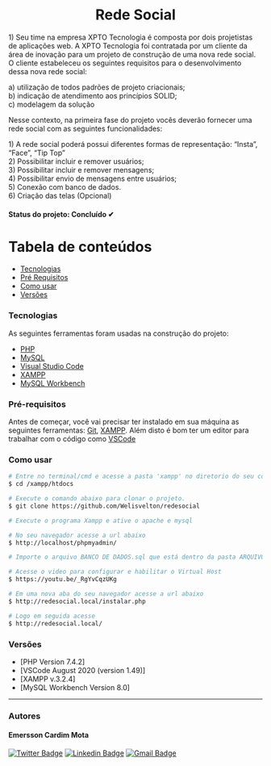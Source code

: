 <h1 align="center">
    Rede Social
</h1>

<p>1) Seu time na empresa XPTO Tecnologia é composta por dois projetistas de
aplicações web. A XPTO Tecnologia foi contratada por um cliente da área de
inovação para um projeto de construção de uma nova rede social. O cliente
estabeleceu os seguintes requisitos para o desenvolvimento dessa nova rede social:
</p>
a) utilização de todos padrões de projeto criacionais; </br>
b) indicação de atendimento aos princípios SOLID; </br>
c) modelagem da solução </br>

<p align="left">
Nesse contexto, na primeira fase do projeto vocês deverão fornecer uma rede social
com as seguintes funcionalidades:
</p>
1) A rede social poderá possui diferentes formas de representação: “Insta”, “Face”, “Tip Top” </br>
2) Possibilitar incluir e remover usuários; </br>
3) Possibilitar incluir e remover mensagens; </br>
4) Possibilitar envio de mensagens entre usuários; </br>
5) Conexão com banco de dados. </br>
6) Criação das telas (Opcional) </br>

<h4> Status do projeto: Concluído ✔ </h4>

# Tabela de conteúdos

<!--ts-->

- [Tecnologias](#tecnologias)
- [Pré Requisitos](#pré-requisitos)
- [Como usar](#como-usar)
- [Versões](#versões)
<!--te-->

### Tecnologias

As seguintes ferramentas foram usadas na construção do projeto:

- [PHP](https://www.php.net/)
- [MySQL](https://www.mysql.com/)
- [Visual Studio Code](https://code.visualstudio.com/)
- [XAMPP](https://www.apachefriends.org/pt_br/index.html)
- [MySQL Workbench](https://www.mysql.com/products/workbench/)

### Pré-requisitos

Antes de começar, você vai precisar ter instalado em sua máquina as seguintes ferramentas:
[Git](https://git-scm.com), [XAMPP](https://www.apachefriends.org/pt_br/index.html).
Além disto é bom ter um editor para trabalhar com o código como [VSCode](https://code.visualstudio.com/)

### Como usar

```bash
# Entre no terminal/cmd e acesse a pasta 'xampp' no diretorio do seu computador, logo após a pasta 'htdocs'
$ cd /xampp/htdocs

# Execute o comando abaixo para clonar o projeto.
$ git clone https://github.com/Welisvelton/redesocial

# Execute o programa Xampp e ative o apache e mysql

# No seu navegador acesse a url abaixo
$ http://localhost/phpmyadmin/

# Importe o arquivo BANCO DE DADOS.sql que está dentro da pasta ARQUIVOS DE PROJETO e clique em executar

# Acesse o video para configurar e habilitar o Virtual Host
$ https://youtu.be/_RgYvCqzUKg

# Em uma nova aba do seu navegador acesse a url abaixo
$ http://redesocial.local/instalar.php

# Logo em seguida acesse
$ http://redesocial.local/
```

### Versões

- [PHP Version 7.4.2]
- [VSCode August 2020 (version 1.49)]
- [XAMPP v.3.2.4]
- [MySQL Workbench Version 8.0]

---

### Autores

<h4>Emersson Cardim Mota</h4>

[![Twitter Badge](https://img.shields.io/badge/-@EmerssonCardim-1ca0f1?style=flat-square&labelColor=1ca0f1&logo=twitter&logoColor=white&link=https://twitter.com/EmerssonCardim)](https://twitter.com/EmerssonCardim)
[![Linkedin Badge](https://img.shields.io/badge/-EmerssonCardim-blue?style=flat-square&logo=Linkedin&logoColor=white&link=https://www.linkedin.com/in/emersson-cardim/)](https://www.linkedin.com/in/emersson-cardim/)
[![Gmail Badge](https://img.shields.io/badge/-emerssonmota123@gmail.com-c14438?style=flat-square&logo=Gmail&logoColor=white&link=mailto:emerssonmota123@gmail.com)](mailto:emerssonmota123@gmail.com)
